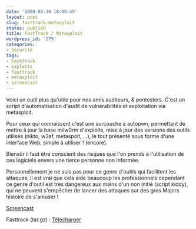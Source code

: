 ```yaml
---
date: '2008-08-30 18:00:49'
layout: post
slug: fasttrack-metasploit
status: publish
title: FastTrack / Metasploit
wordpress_id: '279'
categories:
- Sécurité
tags:
- backtrack
- exploits
- fasttrack
- metasploit
- screencast
---
```


Voici un outil plus qu'utile pour nos amis auditeurs, & pentesters. C'est un script d'automatisation d'audit de vulnérabilités et exploitation via metasploit.

Pour ceux qui connaissent c'est une surcouche à autopwn, permettant de mettre à jour la base milw0rm d'exploits, mise à jour des versions des outils utilisés (nikto, w3af, metaspoit, ...), le tout présenté sous forme d'une interface Web, simple à utiliser ! (encore).

Biensûr il faut être conscient des risques que l'on prends à l'utilisation de ces logiciels envers une tierce personne non informée.

Personnellement je ne suis pas pour ce genre d'outils qui facilitent les attaques, il est vrai que cela aide beaucoup les professionnels cependant ce genre d'outil est très dangereux aux mains d'un non initié (script kiddy), qui ne peuvent s'empêcher de lancer des attaques sur des gros Majors histoire de s'amuser !

[Screencast](http://www.securestate.com/files/fasttrack/fasttrack30/fasttrack30.html)

Fasttrack (tar.gz) : [Télécharger](http://www.securestate.com/files/fasttrack/fasttrack.tgz)
